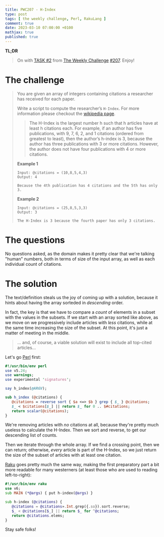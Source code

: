```yaml
---
title: PWC207 - H-Index
type: post
tags: [ the weekly challenge, Perl, RakuLang ]
comment: true
date: 2023-03-10 07:00:00 +0100
mathjax: true
published: true
---
```


**TL;DR**

> On with [TASK #2][] from [The Weekly Challenge][] [#207][].
> Enjoy!

# The challenge

> You are given an array of integers containing citations a researcher has
> received for each paper.
>
> Write a script to compute the researcher’s `H-Index`. For more information
> please checkout the [wikipedia page][].
>
>> The H-Index is the largest number h such that h articles have at least h
>> citations each. For example, if an author has five publications, with 9,
>> 7, 6, 2, and 1 citations (ordered from greatest to least), then the
>> author’s h-index is 3, because the author has three publications with 3
>> or more citations. However, the author does not have four publications
>> with 4 or more citations.
>
> **Example 1**
>
>     Input: @citations = (10,8,5,4,3)
>     Output: 4
>
>     Because the 4th publication has 4 citations and the 5th has only 3.
>
> **Example 2**
>
>     Input: @citations = (25,8,5,3,3)
>     Output: 3
>
>     The H-Index is 3 because the fourth paper has only 3 citations.

# The questions

No questions asked, as the domain makes it pretty clear that we're talking
"human" numbers, both in terms of size of the input array, as well as each
individual count of citations.

# The solution

The text/definition steals us the joy of coming up with a solution, because
it hints about having the array sorteded in *descending* order.

In fact, the key is that we have to compare a *count* of elements in a
subset with the values in the subsets. If we start with an array sorted like
above, as we move on we progressively include articles with *less*
citations, while at the same time increasing the size of the subset. At this
point, it's just a matter of meeting in the middle.

> ... and, of course, a viable solution will exist to include all top-cited
> articles...

Let's go [Perl][] first:

```perl
#!/usr/bin/env perl
use v5.24;
use warnings;
use experimental 'signatures';

say h_index(@ARGV);

sub h_index (@citations) {
   @citations = reverse sort { $a <=> $b } grep { $_ } @citations;
   $_ < $citations[$_] || return $_ for 0 .. $#citations;
   return scalar(@citations);
}
```

We're removing articles with *no* citations at all, because they're pretty
much useless to calculate the H-Index. Then we sort and reverse, to get our
descending list of counts.

Then we iterate through the whole array. If we find a crossing point, then
we can return; otherwise, *every* article is part of the H-Index, so we just
return the size of the subset of articles with at least one citation.

[Raku][] goes pretty much the same way, making the first preparatory part a
bit more readable for many westerners (at least those who are used to
reading left-to-right):

```raku
#!/usr/bin/env raku
use v6;
sub MAIN (*@args) { put h-index(@args) }

sub h-index (@citations) {
   @citations = @citations».Int.grep({.so}).sort.reverse;
   $_ < @citations[$_] || return $_ for ^@citations;
   return @citations.elems;
}
```

Stay safe folks!

[The Weekly Challenge]: https://theweeklychallenge.org/
[#207]: https://theweeklychallenge.org/blog/perl-weekly-challenge-207/
[TASK #2]: https://theweeklychallenge.org/blog/perl-weekly-challenge-207/#TASK2
[Perl]: https://www.perl.org/
[Raku]: https://raku.org/
[manwar]: http://www.manwar.org/
[wikipedia page]: https://en.wikipedia.org/wiki/H-index
